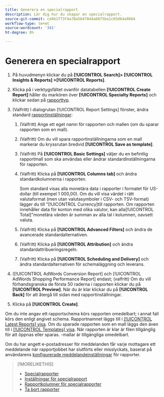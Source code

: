 ```yaml
---
title: Generera en specialrapport
description: Lär dig hur du skapar en specialrapport.
source-git-commit: cd461f73f4a70a5647844a6075ba1c65d64a9b04
workflow-type: tm+mt
source-wordcount: '341'
ht-degree: 0%

---
```


# Generera en specialrapport

1. På huvudmenyn klickar du på **[!UICONTROL Search]> [!UICONTROL Insights & Reports] >[!UICONTROL Reports]**.

1. Klicka på i verktygsfältet ovanför datatabellen **[!UICONTROL Create Report]** håller du markören över **[!UICONTROL Specialty Reports]** och klickar sedan på [rapporttyp](/help/search-social-commerce/reports/management/specialty/specialty-report-about.md).

1. (Valfritt) I dialogrutan [!UICONTROL Report Settings] fönster, ändra standard [rapportinställningar](specialty-report-settings.md):

   1. (Valfritt) Ange ett eget namn för rapporten och mallen (om du sparar rapporten som en mall).

   1. (Valfritt) Om du vill spara rapportinställningarna som en mall markerar du kryssrutan bredvid **[!UICONTROL Save as template]**.

   1. (Valfritt) På **[!UICONTROL Basic Settings]** väljer du en befintlig rapportmall som ska användas eller ändrar standardinställningarna för rapporten.

   1. (Valfritt) Klicka på **[!UICONTROL Columns tab]** och ändra standardkolumnerna i rapporten.

      Som standard visas alla monetära data i rapporter i formatet för US-dollar (till exempel 1 000,00). Om du vill visa värdet i rätt valutaformat (men utan valutasymboler i CSV- och TSV-format) lägger du till &quot;[!UICONTROL Currency]till rapporten. Om rapporten innehåller data för konton med olika valutor, kan alla[!UICONTROL Total]&quot;monetära värden är summan av alla tal i kolumnen, oavsett valuta.

   1. (Valfritt) Klicka på **[!UICONTROL Advanced Filters]** och ändra de avancerade standardalternativen.

   1. (Valfritt) Klicka på **[!UICONTROL Attribution]** och ändra standardattribueringsregeln.

   1. (Valfritt) Klicka på **[!UICONTROL Scheduling and Delivery]** och ändra standardalternativen för schemaläggning och leverans.

1. ([!UICONTROL AdWords Conversion Report] och [!UICONTROL AdWords Shopping Performance Report] endast; (valfritt) Om du vill förhandsgranska de första 50 raderna i rapporten klickar du på **[!UICONTROL Preview]**. När du är klar klickar du på **[!UICONTROL Back]** för att återgå till sidan med rapportinställningar.

1. Klicka på **[!UICONTROL Create]**.

Om du inte angav ett rapportschema körs rapporten omedelbart; i annat fall körs den enligt angivet schema. Rapportnamnet läggs till i [[!UICONTROL Latest Reports] visa](/help/search-social-commerce/reports/report-about.md). Om du sparade rapporten som en mall läggs den även till i [[!UICONTROL Templates] visa](/help/search-social-commerce/reports/report-about.md). När rapporten är klar är filen tillgänglig för att öppnas eller sparas. -mallar är tillgängliga omedelbart.

Om du har angett e-postadresser för meddelanden får varje mottagare ett meddelande när rapportjobbet har slutförts eller misslyckats, baserat på användarens [konfigurerade meddelandeinställningar](/help/search-social-commerce/notifications/notification-edit.md) för rapporter.

>[!MORELIKETHIS]
>
>* [Specialrapporter](/help/search-social-commerce/reports/management/specialty/specialty-report-about.md)
>* [Inställningar för specialrapport](/help/search-social-commerce/reports/management/specialty/specialty-report-settings.md)
>* [Rapportkolumner för specialrapporter](/help/search-social-commerce/reports/management/specialty/specialty-report-columns.md)
>* [Ta bort rapporter](/help/search-social-commerce/reports/management/report-delete.md)

